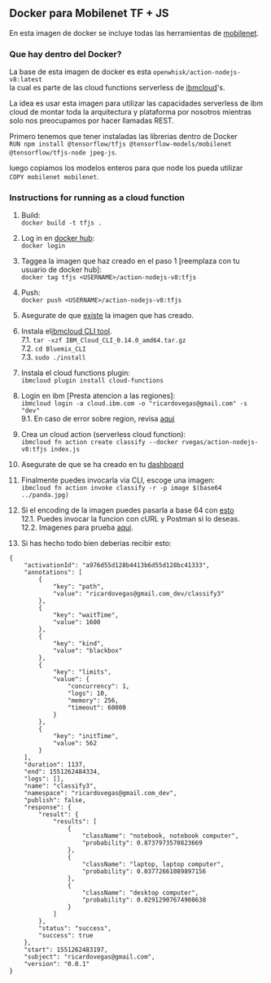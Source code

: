 ## Docker para Mobilenet TF + JS

En esta imagen de docker se incluye todas las herramientas de 
[mobilenet](https://ai.googleblog.com/2017/06/mobilenets-open-source-models-for.html).

### Que hay dentro del Docker?
  
La base de esta imagen de docker es esta 
`openwhisk/action-nodejs-v8:latest`  
la cual es parte de las cloud functions serverless de [ibmcloud](https://console.bluemix.net/openwhisk/)'s.
  
La idea es usar esta imagen para utilizar las capacidades serverless 
de ibm cloud de montar toda la arquitectura y plataforma por nosotros 
mientras solo nos preocupamos por hacer llamadas REST.
  
Primero tenemos que tener instaladas las librerias dentro de Docker  
`RUN npm install @tensorflow/tfjs @tensorflow-models/mobilenet @tensorflow/tfjs-node jpeg-js`.
  
luego copiamos los modelos enteros para que node los pueda utilizar  
`COPY mobilenet mobilenet`.
  
### Instructions for running as a cloud function
  
1. Build:  
```docker build -t tfjs .```
  
2. Log in en [docker hub](https://hub.docker.com/):  
```docker login```
  
3. Taggea la imagen que haz creado en el paso 1 [reemplaza <USERNAME> con tu usuario de docker hub]:  
```docker tag tfjs <USERNAME>/action-nodejs-v8:tfjs```  
  
4. Push:  
```docker push <USERNAME>/action-nodejs-v8:tfjs```  
  
5. Asegurate de que [existe](https://hub.docker.com/r/rvegas/action-nodejs-v8/) la imagen que has creado.  
  
6. Instala el[ibmcloud CLI tool](https://console.bluemix.net/openwhisk/learn/cli).  
  7.1. ```tar -xzf IBM_Cloud_CLI_0.14.0_amd64.tar.gz```  
  7.2. ```cd Bluemix_CLI```  
  7.3. ```sudo ./install```  
  
7. Instala el cloud functions plugin:  
```ibmcloud plugin install cloud-functions```  
  
8. Login en ibm [Presta atencion a las regiones]:  
```ibmcloud login -a cloud.ibm.com -o "ricardovegas@gmail.com" -s "dev"```  
  9.1. En caso de error sobre region, revisa [aqui](https://console.bluemix.net/account/organizations/)  
  
9. Crea un cloud action (serverless cloud function):  
```ibmcloud fn action create classify --docker rvegas/action-nodejs-v8:tfjs index.js```  
  
10. Asegurate de que se ha creado en tu [dashboard](https://console.bluemix.net/openwhisk/actions)  
  
11. Finalmente puedes invocarla via CLI, escoge una imagen:  
```ibmcloud fn action invoke classify -r -p image $(base64 ../panda.jpg)```  
  
12. Si el encoding de la imagen puedes pasarla a base 64 con [esto](https://www.browserling.com/tools/image-to-base64)  
  12.1. Puedes invocar la funcion con cURL y Postman si lo deseas.  
  12.2. Imagenes para prueba [aqui](https://picsum.photos/).  
  
13. Si has hecho todo bien deberias recibir esto:  
```
{
    "activationId": "a976d55d128b4413b6d55d128bc41333",
    "annotations": [
        {
            "key": "path",
            "value": "ricardovegas@gmail.com_dev/classify3"
        },
        {
            "key": "waitTime",
            "value": 1600
        },
        {
            "key": "kind",
            "value": "blackbox"
        },
        {
            "key": "limits",
            "value": {
                "concurrency": 1,
                "logs": 10,
                "memory": 256,
                "timeout": 60000
            }
        },
        {
            "key": "initTime",
            "value": 562
        }
    ],
    "duration": 1137,
    "end": 1551262484334,
    "logs": [],
    "name": "classify3",
    "namespace": "ricardovegas@gmail.com_dev",
    "publish": false,
    "response": {
        "result": {
            "results": [
                {
                    "className": "notebook, notebook computer",
                    "probability": 0.8737973570823669
                },
                {
                    "className": "laptop, laptop computer",
                    "probability": 0.03772661089897156
                },
                {
                    "className": "desktop computer",
                    "probability": 0.02912907674908638
                }
            ]
        },
        "status": "success",
        "success": true
    },
    "start": 1551262483197,
    "subject": "ricardovegas@gmail.com",
    "version": "0.0.1"
}
```
